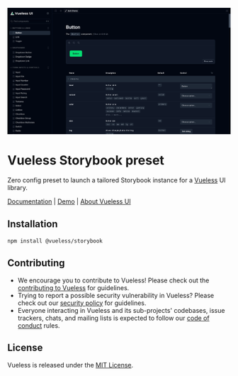![vueless-examples.png](public/images/storybook-demo.png)

# Vueless Storybook preset

Zero config preset to launch a tailored Storybook instance for a [Vueless](https://github.com/vuelessjs/vueless) UI library.

[Documentation](https://docs.vueless.com/installation/storybook/) | [Demo](https://ui.vueless.com/) | [About Vueless UI](http://vueless.com/)

## Installation

```bash
npm install @vueless/storybook
```

## Contributing

* We encourage you to contribute to Vueless! Please check out the
  [contributing to Vueless](CONTRIBUTING.md) for guidelines.
* Trying to report a possible security vulnerability in Vueless? Please
  check out our [security policy](SECURITY.md) for guidelines.
* Everyone interacting in Vueless and its sub-projects' codebases, issue trackers, chats, and mailing lists is expected to follow our [code of conduct](CODE_OF_CONDUCT.md) rules.

## License

Vueless is released under the [MIT License](https://opensource.org/licenses/MIT).